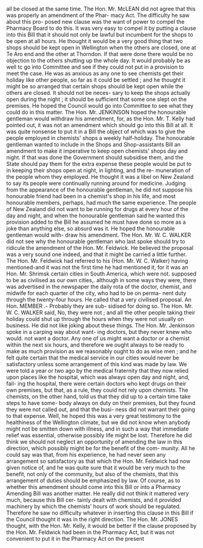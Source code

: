 all be closed at the same time. The Hon. Mr. McLEAN did not agree that this was properly an amendment of the Phar- macy Act. The difficulty he saw about this pro- posed new clause was the want of power to compel the Pharmacy Board to do this. It was very easy to compel it by putting a clause into this Bill that it should not only be lawful but incumbent for the shops to be open at all hours. He thought it would be a very good thing that two shops should be kept open in Wellington when the others are closed, one at Te Aro end and the other at Thorndon. If that were done there would be no objection to the others shutting up the whole day. It would probably be as well tc go into Committee and see if they could not put in a provision to meet the case. He was as anxious as any one to see chemists get their holiday like other people, so far as it could be settled ; and he thought it might be so arranged that certain shops should be kept open while the others are closed. It should not be neces- sary to keep the shops actually open during the night ; it should be sufficient that some one slept on the premises. He hoped the Council would go into Committee to see what they could do in this matter. The Hon. Mr. JENKINSON hoped the honourable gentleman would withdraw his amendment, for, as the Hon. Mr. T. Kelly had pointed out, it was not an amendment which should go into this Bill at all. It was quite nonsense to put it in a Bill the object of which was to give the people employed in chemists' shops a weekly half-holiday. The honourable gentleman wanted to include in the Shops and Shop-assistants Bill an amendment to make it imperative to keep open chemists' shops day and night. If that was done the Government should subsidise them, and the State should pay them for the extra expense these people would be put to in keeping their shops open at night, in lighting, and the re- muneration of the people whom they employed. He thought it was a libel on New Zealand to say its people were continually running around for medicine. Judging from the appearance of the honourable gentleman, he did not suppose his honourable friend had been in a chemist's shop in his life, and most honourable members, perhaps, had much the same experience. The people of New Zealand did not want to be running for drugs at every hour of the day and night, and when the honourable gentleman said he wanted this provision added to the Bill he assumed he must have done so more as a joke than anything else, so absurd was it. He hoped the honourable gentleman would with- draw his amendment. The Hon. Mr. W. C. WALKER did not see why the honourable gentleman who last spoke should try to ridicule the amendment of the Hon. Mr. Feldwick. He believed the proposal was a very sound one indeed, and that it might be carried a little further. The Hon. Mr. Feldwick had referred to his (Hon. Mr. W. C. Walker) having mentioned-and it was not the first time he had mentioned it, for it was an Hon. Mr. Shrimsk certain cities in South America, which were not. supposed to be as civilised as our own cities,. although in some ways they were, there was advertised in the newspaper the daily rota of the doctor, chemist, and midwife for each quarter of the city, who had to be on perma- nent duty through the twenty-four hours. He called that a very civilised proposal. An Hon. MEMBER .- Probably they are sub- sidised for doing so. The Hon. Mr. W. C. WALKER said, No, they were not ; and all the other people taking their holiday could shut up through the hours when they were not usually on business. He did not like joking about these things. The Hon. Mr. Jenkinson spoke in a carping way about want- ing doctors, but they never knew who would. not want a doctor. Any one of us might want a doctor or a chemist within the next six hours, and therefore we ought always to be ready to make as much provision as we reasonably ought to do as wise men ; and he felt quite certain that the medical service in our cities would never be satisfactory unless some arrangement of this kind was made by law. We were told a year or two ago by the medical fraternity that they now relied upon places like the hospital, which was always open day and night, and, fail- ing the hospital, there were certain doctors who kept drugs on their own premises, but that, as a rule, they could not rely upon chemists. The chemists, on the other hand, told us that they did up to a certain time take steps to have some- body always on duty on their premises, but they found they were not called out, and that the busi- ness did not warrant their going to that expense. Well, he hoped this was a very great testimony to the healthiness of the Wellington climate, but we did not know when anybody might not be smitten down with illness, and in such a way that immediate relief was essential, otherwise possibly life might be lost. Therefore he did think we should not neglect an opportunity of amending the law in this direction, which possibly might be for the benefit of the com- munity. All he could say was that, from his experience, he had never seen any arrangement so satisfactory as that which the Hon. Mr. Feldwick had now given notice of, and he was quite sure that it would be very much to the benefit, not only of the community, but also of the chemists, that this arrangement of duties should be emphasized by law. Of course, as to whether this amendment should come into this Bill or into a Pharmacy Amending Bill was another matter. He really did not think it mattered very much, because this Bill cer- tainly dealt with chemists, and it provided machinery by which the chemists' hours of work should be regulated. Therefore he saw no difficulty whatever in inserting this clause in this Bill if the Council thought it was in the right direction. The Hon. Mr. JONES thought, with the Hon. Mr. Kelly, it would be better if the clause proposed by the Hon. Mr. Feldwick had been in the Pharmacy Act, but it was not convenient to put it in the Pharmacy Act on the present 